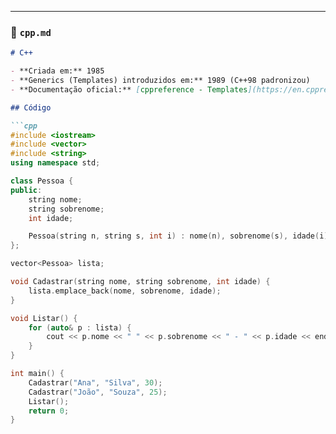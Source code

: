 
---

### 📌 `cpp.md`
```markdown
# C++

- **Criada em:** 1985  
- **Generics (Templates) introduzidos em:** 1989 (C++98 padronizou)  
- **Documentação oficial:** [cppreference - Templates](https://en.cppreference.com/w/cpp/language/templates)

## Código

```cpp
#include <iostream>
#include <vector>
#include <string>
using namespace std;

class Pessoa {
public:
    string nome;
    string sobrenome;
    int idade;

    Pessoa(string n, string s, int i) : nome(n), sobrenome(s), idade(i) {}
};

vector<Pessoa> lista;

void Cadastrar(string nome, string sobrenome, int idade) {
    lista.emplace_back(nome, sobrenome, idade);
}

void Listar() {
    for (auto& p : lista) {
        cout << p.nome << " " << p.sobrenome << " - " << p.idade << endl;
    }
}

int main() {
    Cadastrar("Ana", "Silva", 30);
    Cadastrar("João", "Souza", 25);
    Listar();
    return 0;
}
